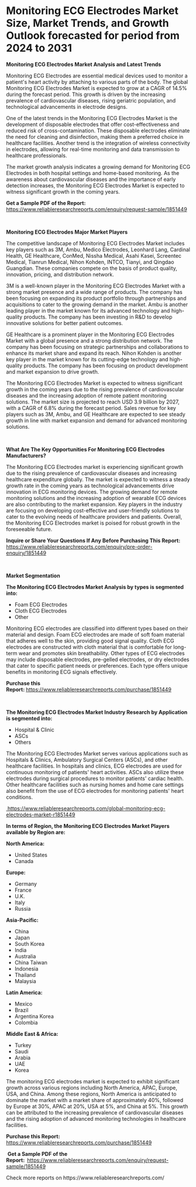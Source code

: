 <p><h1>Monitoring ECG Electrodes Market Size, Market Trends, and Growth Outlook forecasted for period from 2024 to 2031</h1></p><p><strong>Monitoring ECG Electrodes Market Analysis and Latest Trends</strong></p>
<p><p>Monitoring ECG Electrodes are essential medical devices used to monitor a patient's heart activity by attaching to various parts of the body. The global Monitoring ECG Electrodes Market is expected to grow at a CAGR of 14.5% during the forecast period. This growth is driven by the increasing prevalence of cardiovascular diseases, rising geriatric population, and technological advancements in electrode designs.</p><p>One of the latest trends in the Monitoring ECG Electrodes Market is the development of disposable electrodes that offer cost-effectiveness and reduced risk of cross-contamination. These disposable electrodes eliminate the need for cleaning and disinfection, making them a preferred choice in healthcare facilities. Another trend is the integration of wireless connectivity in electrodes, allowing for real-time monitoring and data transmission to healthcare professionals.</p><p>The market growth analysis indicates a growing demand for Monitoring ECG Electrodes in both hospital settings and home-based monitoring. As the awareness about cardiovascular diseases and the importance of early detection increases, the Monitoring ECG Electrodes Market is expected to witness significant growth in the coming years.</p></p>
<p><strong>Get a Sample PDF of the Report:&nbsp;</strong> <a href="https://www.reliableresearchreports.com/enquiry/request-sample/1851449">https://www.reliableresearchreports.com/enquiry/request-sample/1851449</a></p>
<p>&nbsp;</p>
<p><strong>Monitoring ECG Electrodes Major Market Players</strong></p>
<p><p>The competitive landscape of Monitoring ECG Electrodes Market includes key players such as 3M, Ambu, Medico Electrodes, Leonhard Lang, Cardinal Health, GE Healthcare, ConMed, Nissha Medical, Asahi Kasei, Screentec Medical, Tianrun Medical, Nihon Kohden, INTCO, Tianyi, and Qingdao Guangdian. These companies compete on the basis of product quality, innovation, pricing, and distribution network.</p><p>3M is a well-known player in the Monitoring ECG Electrodes Market with a strong market presence and a wide range of products. The company has been focusing on expanding its product portfolio through partnerships and acquisitions to cater to the growing demand in the market. Ambu is another leading player in the market known for its advanced technology and high-quality products. The company has been investing in R&D to develop innovative solutions for better patient outcomes.</p><p>GE Healthcare is a prominent player in the Monitoring ECG Electrodes Market with a global presence and a strong distribution network. The company has been focusing on strategic partnerships and collaborations to enhance its market share and expand its reach. Nihon Kohden is another key player in the market known for its cutting-edge technology and high-quality products. The company has been focusing on product development and market expansion to drive growth.</p><p>The Monitoring ECG Electrodes Market is expected to witness significant growth in the coming years due to the rising prevalence of cardiovascular diseases and the increasing adoption of remote patient monitoring solutions. The market size is projected to reach USD 3.9 billion by 2027, with a CAGR of 6.8% during the forecast period. Sales revenue for key players such as 3M, Ambu, and GE Healthcare are expected to see steady growth in line with market expansion and demand for advanced monitoring solutions.</p></p>
<p>&nbsp;</p>
<p><strong>What Are The Key Opportunities For Monitoring ECG Electrodes Manufacturers?</strong></p>
<p><p>The Monitoring ECG Electrodes market is experiencing significant growth due to the rising prevalence of cardiovascular diseases and increasing healthcare expenditure globally. The market is expected to witness a steady growth rate in the coming years as technological advancements drive innovation in ECG monitoring devices. The growing demand for remote monitoring solutions and the increasing adoption of wearable ECG devices are also contributing to the market expansion. Key players in the industry are focusing on developing cost-effective and user-friendly solutions to cater to the evolving needs of healthcare providers and patients. Overall, the Monitoring ECG Electrodes market is poised for robust growth in the foreseeable future.</p></p>
<p><strong>Inquire or Share Your Questions If Any Before Purchasing This Report:</strong> <a href="https://www.reliableresearchreports.com/enquiry/pre-order-enquiry/1851449">https://www.reliableresearchreports.com/enquiry/pre-order-enquiry/1851449</a></p>
<p>&nbsp;</p>
<p><strong>Market Segmentation</strong></p>
<p><strong>The Monitoring ECG Electrodes Market Analysis by types is segmented into:</strong></p>
<p><ul><li>Foam ECG Electrodes</li><li>Cloth ECG Electrodes</li><li>Other</li></ul></p>
<p><p>Monitoring ECG electrodes are classified into different types based on their material and design. Foam ECG electrodes are made of soft foam material that adheres well to the skin, providing good signal quality. Cloth ECG electrodes are constructed with cloth material that is comfortable for long-term wear and promotes skin breathability. Other types of ECG electrodes may include disposable electrodes, pre-gelled electrodes, or dry electrodes that cater to specific patient needs or preferences. Each type offers unique benefits in monitoring ECG signals effectively.</p></p>
<p><strong>Purchase this Report:&nbsp;</strong><a href="https://www.reliableresearchreports.com/purchase/1851449">https://www.reliableresearchreports.com/purchase/1851449</a></p>
<p>&nbsp;</p>
<p><strong>The Monitoring ECG Electrodes Market Industry Research by Application is segmented into:</strong></p>
<p><ul><li>Hospital & Clinic</li><li>ASCs</li><li>Others</li></ul></p>
<p><p>The Monitoring ECG Electrodes Market serves various applications such as Hospitals & Clinics, Ambulatory Surgical Centers (ASCs), and other healthcare facilities. In hospitals and clinics, ECG electrodes are used for continuous monitoring of patients' heart activities. ASCs also utilize these electrodes during surgical procedures to monitor patients' cardiac health. Other healthcare facilities such as nursing homes and home care settings also benefit from the use of ECG electrodes for monitoring patients' heart conditions.</p></p>
<p><a href="https://www.reliableresearchreports.com/global-monitoring-ecg-electrodes-market-r1851449">&nbsp;https://www.reliableresearchreports.com/global-monitoring-ecg-electrodes-market-r1851449</a></p>
<p><strong>In terms of Region, the Monitoring ECG Electrodes Market Players available by Region are:</strong></p>
<p>
    <p> <strong> North America: </strong>
        <ul>
            <li>United States</li>
            <li>Canada</li>
        </ul>
        </p> 
    <p> <strong> Europe: </strong>
        <ul>
            <li>Germany</li>
            <li>France</li>
            <li>U.K.</li>
            <li>Italy</li>
            <li>Russia</li>
        </ul>
        </p> 
    <p> <strong> Asia-Pacific: </strong>
        <ul>
            <li>China</li>
            <li>Japan</li>
            <li>South Korea</li>
            <li>India</li>
            <li>Australia</li>
            <li>China Taiwan</li>
            <li>Indonesia</li>
            <li>Thailand</li>
            <li>Malaysia</li>
        </ul>
        </p> 
    <p> <strong> Latin America: </strong>
        <ul>
            <li>Mexico</li>
            <li>Brazil</li>
            <li>Argentina Korea</li>
            <li>Colombia</li>
        </ul>
        </p> 
    <p> <strong> Middle East & Africa: </strong>
        <ul>
            <li>Turkey</li>
            <li>Saudi</li>
            <li>Arabia</li>
            <li>UAE</li>
            <li>Korea</li>
        </ul>
    </p>
    </p>
<p><p>The monitoring ECG electrodes market is expected to exhibit significant growth across various regions including North America, APAC, Europe, USA, and China. Among these regions, North America is anticipated to dominate the market with a market share of approximately 40%, followed by Europe at 30%, APAC at 20%, USA at 5%, and China at 5%. This growth can be attributed to the increasing prevalence of cardiovascular diseases and the rising adoption of advanced monitoring technologies in healthcare facilities.</p></p>
<p><strong>Purchase this Report: </strong><a href="https://www.reliableresearchreports.com/purchase/1851449">https://www.reliableresearchreports.com/purchase/1851449</a></p>
<p>&nbsp;<strong>Get a Sample PDF of the Report:&nbsp;&nbsp;</strong><a href="https://www.reliableresearchreports.com/enquiry/request-sample/1851449">https://www.reliableresearchreports.com/enquiry/request-sample/1851449</a></p>
<p><strong></strong></p>
<p>Check more reports on https://www.reliableresearchreports.com/</p>